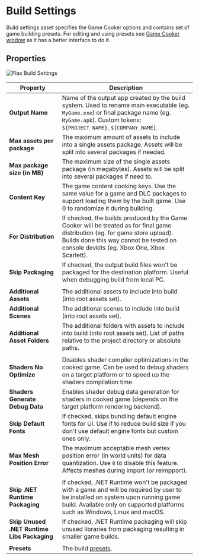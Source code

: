 # Build Settings

Build settings asset specifies the Game Cooker options and contains set of game building presets.
For editing and using presets see [Game Cooker window](../game-cooker/index.md) as it has a better interface to do it.

## Properties

![Flax Build Settings](media/build-settings.jpg)

| Property | Description |
|--------|--------|
| **Output Name** | Name of the output app created by the build system. Used to rename main executable (eg. `MyGame.exe`) or final package name (eg. `MyGame.apk`). Custom tokens: `${PROJECT_NAME}`, `${COMPANY_NAME}`. |
| **Max assets per package** | The maximum amount of assets to include into a single assets package. Assets will be split into several packages if needed. |
| **Max package size (in MB)** | The maximum size of the single assets package (in megabytes). Assets will be split into several packages if need to. |
| **Content Key** | The game content cooking keys. Use the same value for a game and DLC packages to support loading them by the built game. Use 0 to randomize it during building. |
| **For Distribution** | If checked, the builds produced by the Game Cooker will be treated as for final game distribution (eg. for game store upload). Builds done this way cannot be tested on console devkits (eg. Xbox One, Xbox Scarlett). |
| **Skip Packaging** | If checked, the output build files won't be packaged for the destination platform. Useful when debugging build from local PC. |
|||
| **Additional Assets** | The additional assets to include into build (into root assets set). |
| **Additional Scenes** | The additional scenes to include into build (into root assets set). |
| **Additional Asset Folders** | The additional folders with assets to include into build (into root assets set). List of paths relative to the project directory or absolute paths. |
|||
| **Shaders No Optimize** | Disables shader compiler optimizations in the cooked game. Can be used to debug shaders on a target platform or to speed up the shaders compilation time. |
| **Shaders Generate Debug Data** | Enables shader debug data generation for shaders in cooked game (depends on the target platform rendering backend). |
| **Skip Default Fonts** | If checked, skips bundling default engine fonts for UI. Use if to reduce build size if you don't use default engine fonts but custom ones only. |
| **Max Mesh Position Error** | The maximum acceptable mesh vertex position error (in world units) for data quantization. Use `0` to disable this feature. Affects meshes during import (or reimpport). |
|||
| **Skip .NET Runtime Packaging** | If checked, .NET Runtime won't be packaged with a game and will be required by user to be installed on system upon running game build. Available only on supported platforms such as Windows, Linux and macOS. |
| **Skip Unused .NET Runtime Libs Packaging** | If checked, .NET Runtime packaging will skip unused libraries from packaging resulting in smaller game builds. |
|||
| **Presets** | The build [presets](https://docs.flaxengine.com/api/FlaxEditor.Content.Settings.BuildPreset.html). |
